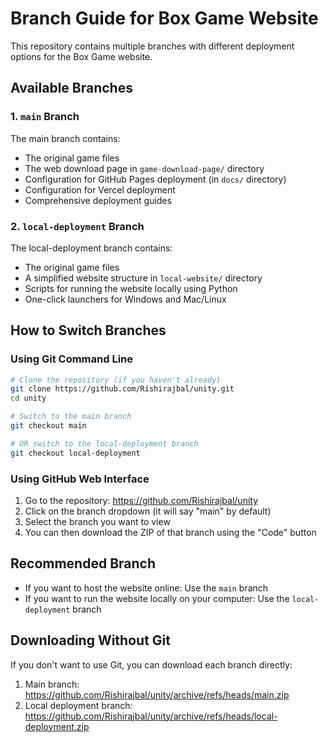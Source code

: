 # Branch Guide for Box Game Website

This repository contains multiple branches with different deployment options for the Box Game website.

## Available Branches

### 1. `main` Branch

The main branch contains:
- The original game files
- The web download page in `game-download-page/` directory
- Configuration for GitHub Pages deployment (in `docs/` directory)
- Configuration for Vercel deployment
- Comprehensive deployment guides

### 2. `local-deployment` Branch

The local-deployment branch contains:
- The original game files
- A simplified website structure in `local-website/` directory
- Scripts for running the website locally using Python
- One-click launchers for Windows and Mac/Linux

## How to Switch Branches

### Using Git Command Line

```bash
# Clone the repository (if you haven't already)
git clone https://github.com/Rishirajbal/unity.git
cd unity

# Switch to the main branch
git checkout main

# OR switch to the local-deployment branch
git checkout local-deployment
```

### Using GitHub Web Interface

1. Go to the repository: https://github.com/Rishirajbal/unity
2. Click on the branch dropdown (it will say "main" by default)
3. Select the branch you want to view
4. You can then download the ZIP of that branch using the "Code" button

## Recommended Branch

- If you want to host the website online: Use the `main` branch
- If you want to run the website locally on your computer: Use the `local-deployment` branch

## Downloading Without Git

If you don't want to use Git, you can download each branch directly:

1. Main branch: https://github.com/Rishirajbal/unity/archive/refs/heads/main.zip
2. Local deployment branch: https://github.com/Rishirajbal/unity/archive/refs/heads/local-deployment.zip